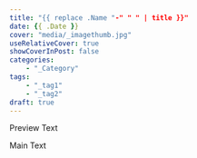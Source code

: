 ```yaml
---
title: "{{ replace .Name "-" " " | title }}"
date: {{ .Date }}
cover: "media/_imagethumb.jpg"
useRelativeCover: true
showCoverInPost: false
categories:
    - "_Category"
tags:
    - "_tag1"
    - "_tag2"
draft: true
---
```

Preview Text

<!--more-->

Main Text